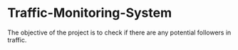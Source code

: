 # Traffic-Monitoring-System

The objective of the project is to check if there are any potential followers in traffic.

